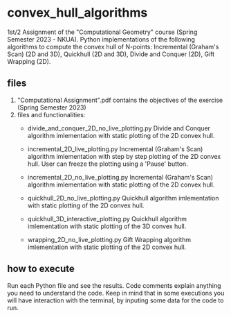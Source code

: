 # convex_hull_algorithms
1st/2 Assignment of the "Computational Geometry" course (Spring Semester 2023 - NKUA). Python implementations of the following algorithms to compute the convex hull of N-points: Incremental (Graham's Scan) (2D and 3D), Quickhull (2D and 3D), Divide and Conquer (2D), Gift Wrapping (2D).

## files
1) "Computational Assignment".pdf contains the objectives of the exercise (Spring Semester 2023)
2) files and functionalities:
   * divide_and_conquer_2D_no_live_plotting.py
Divide and Conquer algorithm imlementation with static plotting of the 2D convex hull.
     
   * incremental_2D_live_plotting.py
Incremental (Graham's Scan) algorithm imlementation with step by step plotting of the 2D convex hull. User can freeze the plotting using a
'Pause' button.
     
   * incremental_2D_no_live_plotting.py
Incremental (Graham's Scan) algorithm imlementation with static plotting of the 2D convex hull.

   * quickhull_2D_no_live_plotting.py
Quickhull algorithm imlementation with static plotting of the 2D convex hull.
     
   * quickhull_3D_interactive_plotting.py
Quickhull algorithm imlementation with static plotting of the 3D convex hull.
     
   * wrapping_2D_no_live_plotting.py
Gift Wrapping algorithm imlementation with static plotting of the 2D convex hull.

## how to execute
Run each Python file and see the results. Code comments explain anything you need to understand the code. Keep in mind that in some
executions you will have interaction with the terminal, by inputing some data for the code to run.
